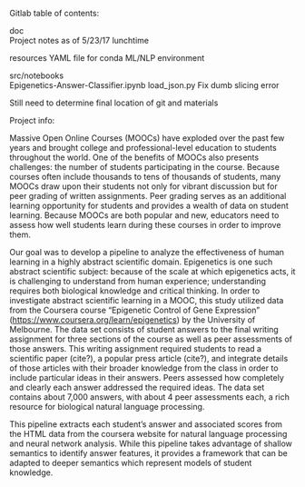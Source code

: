 Gitlab table of contents:
 
 doc	
    Project notes as of 5/23/17 lunchtime
 
 resources
    YAML file for conda ML/NLP environment
 
 src/notebooks	
    Epigenetics-Answer-Classifier.ipynb
    load_json.py	Fix dumb slicing error

 
 Still need to determine final location of git and materials
 
 Project info:
 
Massive Open Online Courses (MOOCs) have exploded over the past few years and brought college and professional-level education to students throughout the world. One of the benefits of MOOCs also presents challenges: the number of students participating in the course. Because courses often include thousands to tens of thousands of students, many MOOCs draw upon their students not only for vibrant discussion but for peer grading of written assignments. Peer grading serves as an additional learning opportunity for students and provides a wealth of data on student learning. Because MOOCs are both popular and new, educators need to assess how well students learn during these courses in order to improve them.

Our goal was to develop a pipeline to analyze the effectiveness of human learning in a highly abstract scientific domain. Epigenetics is one such abstract scientific subject: because of the scale at which epigenetics acts, it is challenging to understand from human experience; understanding requires both biological knowledge and critical thinking. In order to investigate abstract scientific learning in a MOOC, this study utilized data from the Coursera course “Epigenetic Control of Gene Expression” (https://www.coursera.org/learn/epigenetics) by the University of Melbourne. The data set consists of student answers to the final writing assignment for three sections of the course as well as peer assessments of those answers. This writing assignment required students to read a scientific paper (cite?), a popular press article (cite?), and integrate details of those articles with their broader knowledge from the class in order to include particular ideas in their answers. Peers assessed how completely and clearly each answer addressed the required ideas. The data set contains about 7,000 answers, with about 4 peer assessments each, a rich resource for biological natural language processing.

This pipeline extracts each student’s answer and associated scores from the HTML data from the coursera website for natural language processing and neural network analysis. While this pipeline takes advantage of shallow semantics to identify answer features, it provides a framework that can be adapted to deeper semantics which represent models of student knowledge.